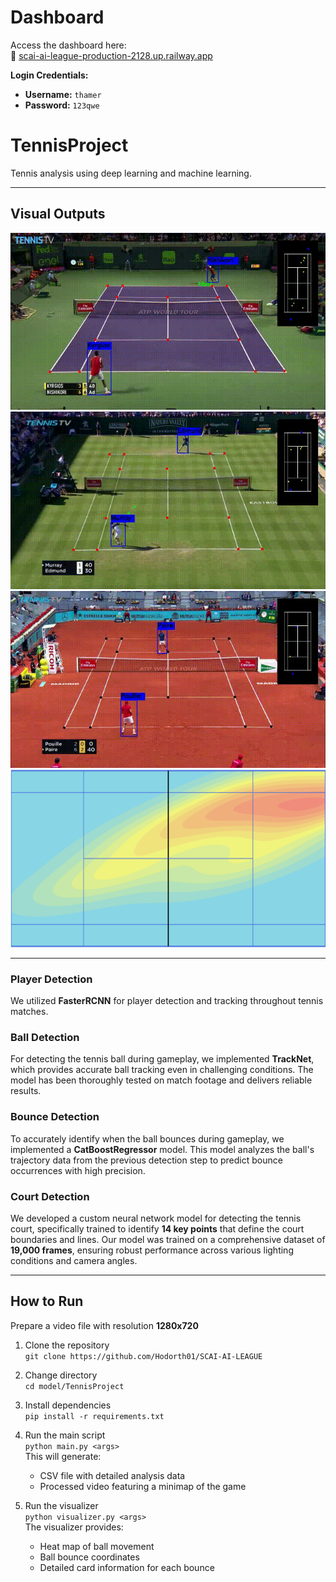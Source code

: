 # Dashboard
Access the dashboard here:  
🔗 [scai-ai-league-production-2128.up.railway.app](https://scai-ai-league-production-2128.up.railway.app/)

**Login Credentials:**  
- **Username:** `thamer`  
- **Password:** `123qwe`

#  TennisProject

Tennis analysis using deep learning and machine learning.  

---

##  Visual Outputs

![](model/pics/hard.gif)  
![](model/pics/grass.gif)  
![](model/pics/clay.gif)  
![](model/pics/heatmap_img.png)

---

###  Player Detection
We utilized **FasterRCNN** for player detection and tracking throughout tennis matches.

###  Ball Detection
For detecting the tennis ball during gameplay, we implemented **TrackNet**, which provides accurate ball tracking even in challenging conditions. The model has been thoroughly tested on match footage and delivers reliable results.

###  Bounce Detection
To accurately identify when the ball bounces during gameplay, we implemented a **CatBoostRegressor** model. This model analyzes the ball's trajectory data from the previous detection step to predict bounce occurrences with high precision.

###  Court Detection
We developed a custom neural network model for detecting the tennis court, specifically trained to identify **14 key points** that define the court boundaries and lines. Our model was trained on a comprehensive dataset of **19,000 frames**, ensuring robust performance across various lighting conditions and camera angles.

---

##  How to Run

Prepare a video file with resolution **1280x720**

1. Clone the repository  
   `git clone https://github.com/Hodorth01/SCAI-AI-LEAGUE`

2. Change directory  
   `cd model/TennisProject`

3. Install dependencies  
   `pip install -r requirements.txt`

4. Run the main script  
   `python main.py <args>`  
   This will generate:
   - CSV file with detailed analysis data  
   - Processed video featuring a minimap of the game

5. Run the visualizer  
   `python visualizer.py <args>`  
   The visualizer provides:
   - Heat map of ball movement  
   - Ball bounce coordinates  
   - Detailed card information for each bounce
